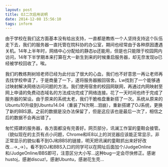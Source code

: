 ```yaml
---
layout: post
title: OJ二次启用说明
date: 2014-12-08 15:56:10
tags: inform
---
```


由于学校在我们这方面基本没有给出支持，一直都是教练一个人坚持支持这个队伍走下去，我们的服务器一直托管在院科协的办公室，期间也经常由于各种原因遭遇关机。14年上半年时，网络中心分配给的静态ip还能用，但是也只能限于校园网内访问，14年下半学期本来打算在大一新生到来的时候重启服务器，却无奈发现ip已经被学校回收了。唉。

我们的教练荆树旭老师已经为此付出了很大的心血，我们也不好意思一再让老师再去找学校申请了，于是商量了一下，遂将服务器搬回宿舍。Lw找到了一个能够通过映射解决网络访问问题的方法。我们使用宿舍的校园网联网，再通过内网映射至网上申请的免费动态域名的方法成功完成了网络连接。花了一天时间也终于完成了服务器的架设。由于原来的系统太老，我们干脆格盘重新搭了一次。系统从原来的Ubuntu10升级到Ubuntu14.04（重装了N次啊...泪崩），重新搭建了OJ系统，更换了新的BBS源。之前的数据是没办法保留了，但是这应该也是最后一次了，相信之后的数据不会再出错了。

匆忙搭建的服务器，各方面都没有完善好。网页部分，讯澜工作室的童鞋会接管。（貌似现在的主页有点小问题，Chrome和IE8以上的浏览器应该能正常显示，非正常显示的貌似看不到OJ和BBS的链接，明天把讯澜的童鞋抓出来好好改改...→_→）。看不到OJ和BBS入口的同学可以在网址后面加个/JudgeOnline和/JudgeOnline/BBS即可，注意区分大小写...这种bug一定会尽快修正。感谢hustoj，感谢discuz!，感谢Ubuntu，感谢花生壳...
